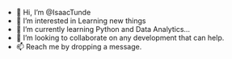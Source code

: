 - 👋 Hi, I’m @IsaacTunde
- 👀 I’m interested in Learning new things
- 🌱 I’m currently learning Python and Data Analytics...
- 💞️ I’m looking to collaborate on any development that can help.
- 📫 Reach me by dropping a message.

<!---
IsaacTunde/IsaacTunde is a ✨ special ✨ repository because its `README.md` (this file) appears on your GitHub profile.
You can click the Preview link to take a look at your changes.
--->
